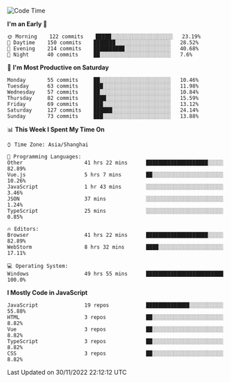 <!--START_SECTION:waka-->
![Code Time](http://img.shields.io/badge/Code%20Time-1%2C686%20hrs%2051%20mins-blue)

**I'm an Early 🐤** 

```text
🌞 Morning    122 commits    █████░░░░░░░░░░░░░░░░░░░░   23.19% 
🌆 Daytime    150 commits    ███████░░░░░░░░░░░░░░░░░░   28.52% 
🌃 Evening    214 commits    ██████████░░░░░░░░░░░░░░░   40.68% 
🌙 Night      40 commits     ██░░░░░░░░░░░░░░░░░░░░░░░   7.6%

```
📅 **I'm Most Productive on Saturday** 

```text
Monday       55 commits     ██░░░░░░░░░░░░░░░░░░░░░░░   10.46% 
Tuesday      63 commits     ███░░░░░░░░░░░░░░░░░░░░░░   11.98% 
Wednesday    57 commits     ██░░░░░░░░░░░░░░░░░░░░░░░   10.84% 
Thursday     82 commits     ████░░░░░░░░░░░░░░░░░░░░░   15.59% 
Friday       69 commits     ███░░░░░░░░░░░░░░░░░░░░░░   13.12% 
Saturday     127 commits    ██████░░░░░░░░░░░░░░░░░░░   24.14% 
Sunday       73 commits     ███░░░░░░░░░░░░░░░░░░░░░░   13.88%

```


📊 **This Week I Spent My Time On** 

```text
⌚︎ Time Zone: Asia/Shanghai

💬 Programming Languages: 
Other                    41 hrs 22 mins      ████████████████████░░░░░   82.89% 
Vue.js                   5 hrs 7 mins        ██░░░░░░░░░░░░░░░░░░░░░░░   10.26% 
JavaScript               1 hr 43 mins        ░░░░░░░░░░░░░░░░░░░░░░░░░   3.46% 
JSON                     37 mins             ░░░░░░░░░░░░░░░░░░░░░░░░░   1.24% 
TypeScript               25 mins             ░░░░░░░░░░░░░░░░░░░░░░░░░   0.85%

🔥 Editors: 
Browser                  41 hrs 22 mins      ████████████████████░░░░░   82.89% 
WebStorm                 8 hrs 32 mins       ████░░░░░░░░░░░░░░░░░░░░░   17.11%

💻 Operating System: 
Windows                  49 hrs 55 mins      █████████████████████████   100.0%

```

**I Mostly Code in JavaScript** 

```text
JavaScript               19 repos            ██████████████░░░░░░░░░░░   55.88% 
HTML                     3 repos             ██░░░░░░░░░░░░░░░░░░░░░░░   8.82% 
Vue                      3 repos             ██░░░░░░░░░░░░░░░░░░░░░░░   8.82% 
TypeScript               3 repos             ██░░░░░░░░░░░░░░░░░░░░░░░   8.82% 
CSS                      3 repos             ██░░░░░░░░░░░░░░░░░░░░░░░   8.82%

```



 Last Updated on 30/11/2022 22:12:12 UTC
<!--END_SECTION:waka-->

<!--
**likaiqiang/likaiqiang** is a ✨ _special_ ✨ repository because its `README.md` (this file) appears on your GitHub profile.

Here are some ideas to get you started:

- 🔭 I’m currently working on ...
- 🌱 I’m currently learning ...
- 👯 I’m looking to collaborate on ...
- 🤔 I’m looking for help with ...
- 💬 Ask me about ...
- 📫 How to reach me: ...
- 😄 Pronouns: ...
- ⚡ Fun fact: ...
-->

